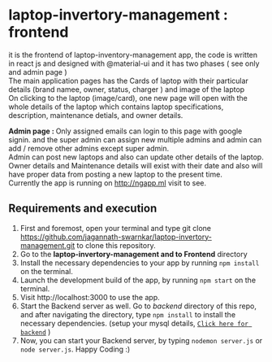 # laptop-invertory-management : frontend
it is the frontend of laptop-inventory-management app, the code is written in react js and designed with @material-ui and it has two phases ( see only and admin page  ) <br/>
The main application pages has the Cards of laptop with their particular details (brand namee, owner, status, charger ) and image of the laptop <br/>
On clicking to the laptop (image/card), one new page will open with the whole details of the laptop which contains laptop specifications, description, maintenance detials, and owner details.

<b>Admin page : </b> Only assigned emails can login to this page with google signin. and the super admin can assign new multiple admins and admin can add / remove other admins except super admin. <br/>
Admin can post new laptops and also can update other details of the laptop. <br/>
Owner details and Maintenance details will exist with their date and also will have proper data from posting a new laptop to the present time. <br/>
Currently the app is running on http://ngapp.ml visit to see.

## Requirements and execution
1. First and foremost, open your terminal and type git clone https://github.com/jagannath-swarnkar/laptop-invertory-management.git to clone this repository. <br/>
2. Go to the <b>laptop-invertory-management and to Frontend</b> directory
3. Install the necessary dependencies to your app by running `npm install` on the terminal.<br/>
4. Launch the development build of the app, by running `npm start` on the terminal.<br/>
5. Visit http://localhost:3000 to use the app.<br/>
6. Start the Backend server as well. Go to *backend* directory of this repo, and after navigating the directory, type `npm install` to install the necessary dependencies. (setup your mysql details, <a href="https://github.com/jagannath-swarnkar/laptop-invertory-management/tree/master/backend" >`Click here for backend`</a> )
7. Now, you can start your Backend server, by typing `nodemon server.js` or `node server.js`.
Happy Coding :)

